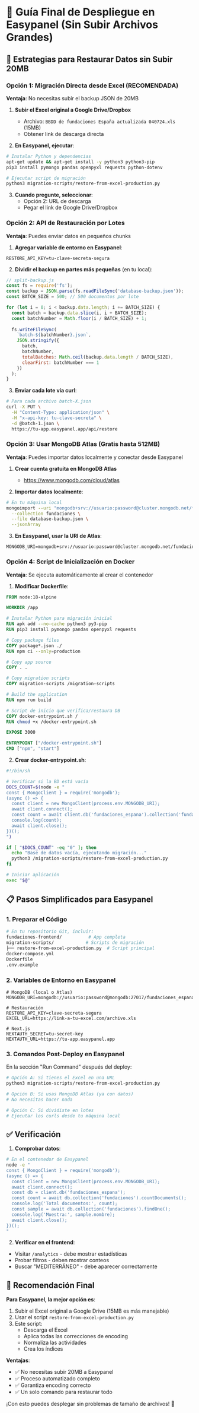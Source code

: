 # 🚀 Guía Final de Despliegue en Easypanel (Sin Subir Archivos Grandes)

## 🎯 Estrategias para Restaurar Datos sin Subir 20MB

### Opción 1: Migración Directa desde Excel (RECOMENDADA)
**Ventaja**: No necesitas subir el backup JSON de 20MB

1. **Subir el Excel original a Google Drive/Dropbox**
   - Archivo: `BBDD de fundaciones España actualizada 040724.xls` (15MB)
   - Obtener link de descarga directa

2. **En Easypanel, ejecutar**:
```bash
# Instalar Python y dependencias
apt-get update && apt-get install -y python3 python3-pip
pip3 install pymongo pandas openpyxl requests python-dotenv

# Ejecutar script de migración
python3 migration-scripts/restore-from-excel-production.py
```

3. **Cuando pregunte, seleccionar**:
   - Opción 2: URL de descarga
   - Pegar el link de Google Drive/Dropbox

### Opción 2: API de Restauración por Lotes
**Ventaja**: Puedes enviar datos en pequeños chunks

1. **Agregar variable de entorno en Easypanel**:
```env
RESTORE_API_KEY=tu-clave-secreta-segura
```

2. **Dividir el backup en partes más pequeñas** (en tu local):
```javascript
// split-backup.js
const fs = require('fs');
const backup = JSON.parse(fs.readFileSync('database-backup.json'));
const BATCH_SIZE = 500; // 500 documentos por lote

for (let i = 0; i < backup.data.length; i += BATCH_SIZE) {
  const batch = backup.data.slice(i, i + BATCH_SIZE);
  const batchNumber = Math.floor(i / BATCH_SIZE) + 1;
  
  fs.writeFileSync(
    `batch-${batchNumber}.json`,
    JSON.stringify({
      batch,
      batchNumber,
      totalBatches: Math.ceil(backup.data.length / BATCH_SIZE),
      clearFirst: batchNumber === 1
    })
  );
}
```

3. **Enviar cada lote via curl**:
```bash
# Para cada archivo batch-X.json
curl -X PUT \
  -H "Content-Type: application/json" \
  -H "x-api-key: tu-clave-secreta" \
  -d @batch-1.json \
  https://tu-app.easypanel.app/api/restore
```

### Opción 3: Usar MongoDB Atlas (Gratis hasta 512MB)
**Ventaja**: Puedes importar datos localmente y conectar desde Easypanel

1. **Crear cuenta gratuita en MongoDB Atlas**
   - https://www.mongodb.com/cloud/atlas

2. **Importar datos localmente**:
```bash
# En tu máquina local
mongoimport --uri "mongodb+srv://usuario:password@cluster.mongodb.net/fundaciones_espana" \
  --collection fundaciones \
  --file database-backup.json \
  --jsonArray
```

3. **En Easypanel, usar la URI de Atlas**:
```env
MONGODB_URI=mongodb+srv://usuario:password@cluster.mongodb.net/fundaciones_espana
```

### Opción 4: Script de Inicialización en Docker
**Ventaja**: Se ejecuta automáticamente al crear el contenedor

1. **Modificar Dockerfile**:
```dockerfile
FROM node:18-alpine

WORKDIR /app

# Instalar Python para migración inicial
RUN apk add --no-cache python3 py3-pip
RUN pip3 install pymongo pandas openpyxl requests

# Copy package files
COPY package*.json ./
RUN npm ci --only=production

# Copy app source
COPY . .

# Copy migration scripts
COPY migration-scripts /migration-scripts

# Build the application
RUN npm run build

# Script de inicio que verifica/restaura DB
COPY docker-entrypoint.sh /
RUN chmod +x /docker-entrypoint.sh

EXPOSE 3000

ENTRYPOINT ["/docker-entrypoint.sh"]
CMD ["npm", "start"]
```

2. **Crear docker-entrypoint.sh**:
```bash
#!/bin/sh

# Verificar si la BD está vacía
DOCS_COUNT=$(node -e "
const { MongoClient } = require('mongodb');
(async () => {
  const client = new MongoClient(process.env.MONGODB_URI);
  await client.connect();
  const count = await client.db('fundaciones_espana').collection('fundaciones').countDocuments();
  console.log(count);
  await client.close();
})();
")

if [ "$DOCS_COUNT" -eq "0" ]; then
  echo "Base de datos vacía, ejecutando migración..."
  python3 /migration-scripts/restore-from-excel-production.py
fi

# Iniciar aplicación
exec "$@"
```

## 📋 Pasos Simplificados para Easypanel

### 1. Preparar el Código
```bash
# En tu repositorio Git, incluir:
fundaciones-frontend/          # App completa
migration-scripts/            # Scripts de migración
├── restore-from-excel-production.py  # Script principal
docker-compose.yml
Dockerfile
.env.example
```

### 2. Variables de Entorno en Easypanel
```env
# MongoDB (local o Atlas)
MONGODB_URI=mongodb://usuario:password@mongodb:27017/fundaciones_espana

# Restauración
RESTORE_API_KEY=clave-secreta-segura
EXCEL_URL=https://link-a-tu-excel.com/archivo.xls

# Next.js
NEXTAUTH_SECRET=tu-secret-key
NEXTAUTH_URL=https://tu-app.easypanel.app
```

### 3. Comandos Post-Deploy en Easypanel
En la sección "Run Command" después del deploy:
```bash
# Opción A: Si tienes el Excel en una URL
python3 migration-scripts/restore-from-excel-production.py

# Opción B: Si usas MongoDB Atlas (ya con datos)
# No necesitas hacer nada

# Opción C: Si dividiste en lotes
# Ejecutar los curls desde tu máquina local
```

## ✅ Verificación

1. **Comprobar datos**:
```bash
# En el contenedor de Easypanel
node -e "
const { MongoClient } = require('mongodb');
(async () => {
  const client = new MongoClient(process.env.MONGODB_URI);
  await client.connect();
  const db = client.db('fundaciones_espana');
  const count = await db.collection('fundaciones').countDocuments();
  console.log('Total documentos:', count);
  const sample = await db.collection('fundaciones').findOne();
  console.log('Muestra:', sample.nombre);
  await client.close();
})();
"
```

2. **Verificar en el frontend**:
- Visitar `/analytics` - debe mostrar estadísticas
- Probar filtros - deben mostrar conteos
- Buscar "MEDITERRÁNEO" - debe aparecer correctamente

## 🎯 Recomendación Final

**Para Easypanel, la mejor opción es**:
1. Subir el Excel original a Google Drive (15MB es más manejable)
2. Usar el script `restore-from-excel-production.py`
3. Este script:
   - Descarga el Excel
   - Aplica todas las correcciones de encoding
   - Normaliza las actividades
   - Crea los índices

**Ventajas**:
- ✅ No necesitas subir 20MB a Easypanel
- ✅ Proceso automatizado completo
- ✅ Garantiza encoding correcto
- ✅ Un solo comando para restaurar todo

¡Con esto puedes desplegar sin problemas de tamaño de archivos! 🚀